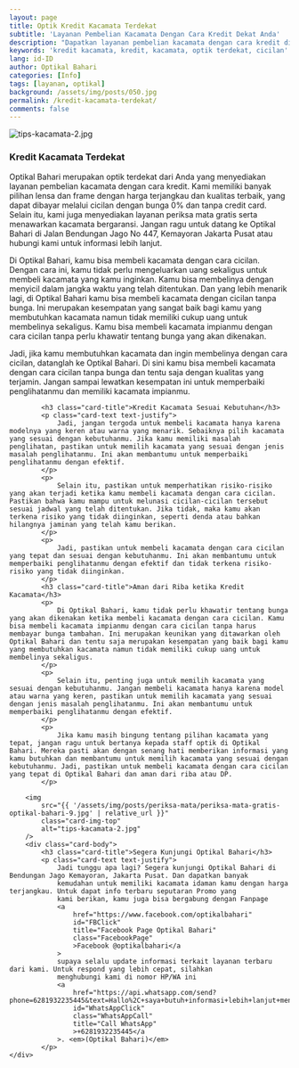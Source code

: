```yaml
---
layout: page
title: Optik Kredit Kacamata Terdekat
subtitle: 'Layanan Pembelian Kacamata Dengan Cara Kredit Dekat Anda'
description: "Dapatkan layanan pembelian kacamata dengan cara kredit di Optikal Bahari. Kami menyediakan banyak pilihan lensa & frame, harga terjangkau dan kualitas terbaik"
keywords: 'kredit kacamata, kredit, kacamata, optik terdekat, cicilan'
lang: id-ID
author: Optikal Bahari
categories: [Info]
tags: [layanan, optikal]
background: /assets/img/posts/050.jpg
permalink: /kredit-kacamata-terdekat/
comments: false
---
```


<div class="card-deck mb-3">
	<div class="card shadow p-3 mb-5 bg-white rounded">
		<img
			src="{{ '/assets/img/posts/periksa-mata/periksa-mata-gratis-optikal-bahari-5.jpg' | relative_url }}"
			class="card-img-top"
			alt="tips-kacamata-2.jpg"
		/>
		<div class="card-body">
			<h3 class="card-title">Kredit Kacamata Terdekat</h3>
			<p class="card-text text-justify">
				Optikal Bahari merupakan optik terdekat dari Anda yang menyediakan layanan pembelian kacamata dengan cara kredit. Kami memiliki banyak pilihan lensa dan frame dengan harga terjangkau dan kualitas terbaik, yang dapat dibayar melalui cicilan dengan bunga 0% dan tanpa credit card. Selain itu, kami juga menyediakan layanan periksa mata gratis serta menawarkan kacamata bergaransi. Jangan ragu untuk datang ke Optikal Bahari di Jalan Bendungan Jago No 447, Kemayoran Jakarta Pusat atau hubungi kami untuk informasi lebih lanjut.
			</p>
			<p>
				Di Optikal Bahari, kamu bisa membeli kacamata dengan cara cicilan. Dengan cara ini, kamu tidak perlu mengeluarkan uang sekaligus untuk membeli kacamata yang kamu inginkan. Kamu bisa membelinya dengan menyicil dalam jangka waktu yang telah ditentukan. Dan yang lebih menarik lagi, di Optikal Bahari kamu bisa membeli kacamata dengan cicilan tanpa bunga. Ini merupakan kesempatan yang sangat baik bagi kamu yang membutuhkan kacamata namun tidak memiliki cukup uang untuk membelinya sekaligus. Kamu bisa membeli kacamata impianmu dengan cara cicilan tanpa perlu khawatir tentang bunga yang akan dikenakan.
			</p>
			<p>
				Jadi, jika kamu membutuhkan kacamata dan ingin membelinya dengan cara cicilan, datanglah ke Optikal Bahari. Di sini kamu bisa membeli kacamata dengan cara cicilan tanpa bunga dan tentu saja dengan kualitas yang terjamin. Jangan sampai lewatkan kesempatan ini untuk memperbaiki penglihatanmu dan memiliki kacamata impianmu.
			<p>

			<h3 class="card-title">Kredit Kacamata Sesuai Kebutuhan</h3>
			<p class="card-text text-justify">
				Jadi, jangan tergoda untuk membeli kacamata hanya karena modelnya yang keren atau warna yang menarik. Sebaiknya pilih kacamata yang sesuai dengan kebutuhanmu. Jika kamu memiliki masalah penglihatan, pastikan untuk memilih kacamata yang sesuai dengan jenis masalah penglihatanmu. Ini akan membantumu untuk memperbaiki penglihatanmu dengan efektif.
			</p>
			<p>
				Selain itu, pastikan untuk memperhatikan risiko-risiko yang akan terjadi ketika kamu membeli kacamata dengan cara cicilan. Pastikan bahwa kamu mampu untuk melunasi cicilan-cicilan tersebut sesuai jadwal yang telah ditentukan. Jika tidak, maka kamu akan terkena risiko yang tidak diinginkan, seperti denda atau bahkan hilangnya jaminan yang telah kamu berikan.
			</p>
			<p>
				Jadi, pastikan untuk membeli kacamata dengan cara cicilan yang tepat dan sesuai dengan kebutuhanmu. Ini akan membantumu untuk memperbaiki penglihatanmu dengan efektif dan tidak terkena risiko-risiko yang tidak diinginkan.
			</p>
			<h3 class="card-title">Aman dari Riba ketika Kredit Kacamata</h3>
			<p>
				Di Optikal Bahari, kamu tidak perlu khawatir tentang bunga yang akan dikenakan ketika membeli kacamata dengan cara cicilan. Kamu bisa membeli kacamata impianmu dengan cara cicilan tanpa harus membayar bunga tambahan. Ini merupakan keunikan yang ditawarkan oleh Optikal Bahari dan tentu saja merupakan kesempatan yang baik bagi kamu yang membutuhkan kacamata namun tidak memiliki cukup uang untuk membelinya sekaligus.
			</p>
			<p>
				Selain itu, penting juga untuk memilih kacamata yang sesuai dengan kebutuhanmu. Jangan membeli kacamata hanya karena model atau warna yang keren, pastikan untuk memilih kacamata yang sesuai dengan jenis masalah penglihatanmu. Ini akan membantumu untuk memperbaiki penglihatanmu dengan efektif.
			</p>			
			<p>
				Jika kamu masih bingung tentang pilihan kacamata yang tepat, jangan ragu untuk bertanya kepada staff optik di Optikal Bahari. Mereka pasti akan dengan senang hati memberikan informasi yang kamu butuhkan dan membantumu untuk memilih kacamata yang sesuai dengan kebutuhanmu. Jadi, pastikan untuk membeli kacamata dengan cara cicilan yang tepat di Optikal Bahari dan aman dari riba atau DP.
			</p>

<div class="card-deck mb-3">
	
		<img
			src="{{ '/assets/img/posts/periksa-mata/periksa-mata-gratis-optikal-bahari-9.jpg' | relative_url }}"
			class="card-img-top"
			alt="tips-kacamata-2.jpg"
		/>
		<div class="card-body">
			<h3 class="card-title">Segera Kunjungi Optikal Bahari</h3>
			<p class="card-text text-justify">
				Jadi tunggu apa lagi? Segera kunjungi Optikal Bahari di Bendungan Jago Kemayoran, Jakarta Pusat. Dan dapatkan banyak
				kemudahan untuk memiliki kacamata idaman kamu dengan harga terjangkau. Untuk dapat info terbaru seputaran Promo yang
				kami berikan, kamu juga bisa bergabung dengan Fanpage
				<a
					href="https://www.facebook.com/optikalbahari"
					id="FBClick"
					title="Facebook Page Optikal Bahari"
					class="FacebookPage"
					>Facebook @optikalbahari</a
				>
				supaya selalu update informasi terkait layanan terbaru dari kami. Untuk respond yang lebih cepat, silahkan
				menghubungi kami di nomor HP/WA ini
				<a
					href="https://api.whatsapp.com/send?phone=6281932235445&text=Hallo%2C+saya+butuh+informasi+lebih+lanjut+mengenai+Optikal+Bahari"
					id="WhatsAppClick"
					class="WhatsAppCall"
					title="Call WhatsApp"
					>+6281932235445</a
				>. <em>(Optikal Bahari)</em>
			</p>
	</div>		
</div>


